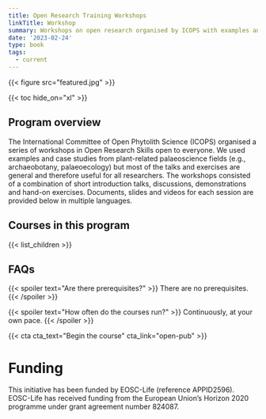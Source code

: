 ```yaml
---
title: Open Research Training Workshops
linkTitle: Workshop
summary: Workshops on open research organised by ICOPS with examples and case studies from plant-related palaeoscience fields. Here are all of the materials for every session, so that you can work through them at your own pace. 
date: '2023-02-24'
type: book
tags:
  - current
---
```


{{< figure src="featured.jpg" >}}

{{< toc hide_on="xl" >}}

## Program overview

The International Committee of Open Phytolith Science (ICOPS) organised a series of workshops in Open Research Skills open to everyone. We used examples and case studies from plant-related palaeoscience fields (e.g., archaeobotany, palaeoecology) but most of the talks and exercises are general and therefore useful for all researchers. The workshops consisted of a combination of short introduction talks, discussions, demonstrations and hand-on exercises. Documents, slides and videos for each session are provided below in multiple languages.

## Courses in this program

{{< list_children >}}

## FAQs

{{< spoiler text="Are there prerequisites?" >}}
There are no prerequisites.
{{< /spoiler >}}

{{< spoiler text="How often do the courses run?" >}}
Continuously, at your own pace.
{{< /spoiler >}}

{{< cta cta_text="Begin the course" cta_link="open-pub" >}}

# Funding

This initiative has been funded by EOSC-Life (reference APPID2596). EOSC-Life has received funding from the European Union’s Horizon 2020 programme under grant agreement number 824087.
